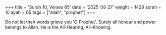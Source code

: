 +++
title = 'Surah 10, Verses 65'
date = '2025-08-27'
weight = 1429
surah = 10
ayah = 65
tags = ["allah", "prophet"]
+++

Do not let their words grieve you ˹O Prophet˺. Surely all honour and power belongs to Allah. He is the All-Hearing, All-Knowing.